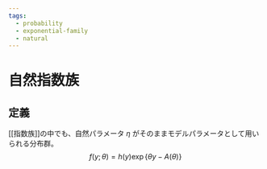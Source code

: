 ```yaml
---
tags:
  - probability
  - exponential-family
  - natural
---
```


# 自然指数族

## 定義
[[指数族]]の中でも、自然パラメータ $\eta$ がそのままモデルパラメータとして用いられる分布群。
$$f(y;\theta)=h(y)\exp\{\theta y - A(\theta)\}$$